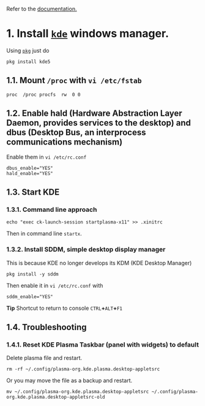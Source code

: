 Refer to the [documentation.](https://www.freebsd.org/doc/handbook/x11-wm.html)

# 1. Install [`kde`](https://kde.org/) windows manager.
Using [`pkg`](https://www.freshports.org/x11-wm/kde5) just do
```
pkg install kde5
```
## 1.1. Mount `/proc` with `vi /etc/fstab`
```
proc  /proc procfs  rw  0 0
```
## 1.2. Enable hald (Hardware Abstraction Layer Daemon, provides services to the desktop) and dbus (Desktop Bus, an interprocess communications mechanism)
Enable them in `vi /etc/rc.conf`
```
dbus_enable="YES"
hald_enable="YES"
```
## 1.3. Start KDE
### 1.3.1. Command line approach
```
echo "exec ck-launch-session startplasma-x11" >> .xinitrc
```
Then in command line `startx`.
### 1.3.2. Install SDDM, simple desktop display manager
This is because KDE no longer develops its KDM (KDE Desktop Manager)
```
pkg install -y sddm
```
Then enable it in `vi /etc/rc.conf` with
```
sddm_enable="YES"
```
**Tip**
Shortcut to return to console `CTRL`**+**`ALT`**+**`F1`
## 1.4. Troubleshooting
### 1.4.1. Reset KDE Plasma Taskbar (panel with widgets) to default
Delete plasma file and restart.
```
rm -rf ~/.config/plasma-org.kde.plasma.desktop-appletsrc
```
Or you may move the file as a backup and restart.
```
mv ~/.config/plasma-org.kde.plasma.desktop-appletsrc ~/.config/plasma-org.kde.plasma.desktop-appletsrc-old
```
